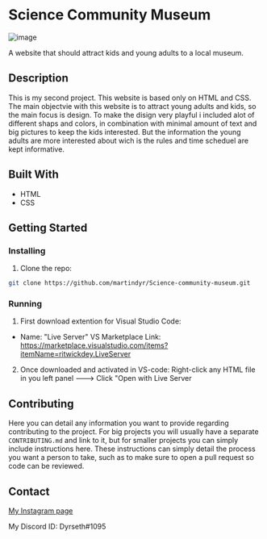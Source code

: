# Science Community Museum

![image](https://user-images.githubusercontent.com/76110230/207369151-7bce8919-1ffe-417e-9376-fd325ccaa3ea.png)

A website that should attract kids and young adults to a local museum.

## Description

This is my second project. This website is based only on HTML and CSS.
The main objectvie with this website is to attract young adults and kids, so the main focus is design.
To make the disign very playful i included alot of different shaps and colors, in combination with minimal amount of text and big pictures to keep the kids interested.
But the information the young adults are more interested about wich is the rules and time scheduel are kept informative.

## Built With

- HTML
- CSS

## Getting Started

### Installing

1. Clone the repo:

```bash
git clone https://github.com/martindyr/Science-community-museum.git
```

### Running

1. First download extention for Visual Studio Code:

  - Name: "Live Server" VS Marketplace Link: https://marketplace.visualstudio.com/items?itemName=ritwickdey.LiveServer

2. Once downloaded and activated in VS-code: Right-click any HTML file in you left panel ---> Click "Open with Live Server

## Contributing

Here you can detail any information you want to provide regarding contributing to the project. For big projects you will usually have a separate `CONTRIBUTING.md` and link to it, but for smaller projects you can simply include instructions here. These instructions can simply detail the process you want a person to take, such as to make sure to open a pull request so code can be reviewed.

## Contact

[My Instagram page](https://www.instagram.com/dyrseths/)

My Discord ID: Dyrseth#1095
